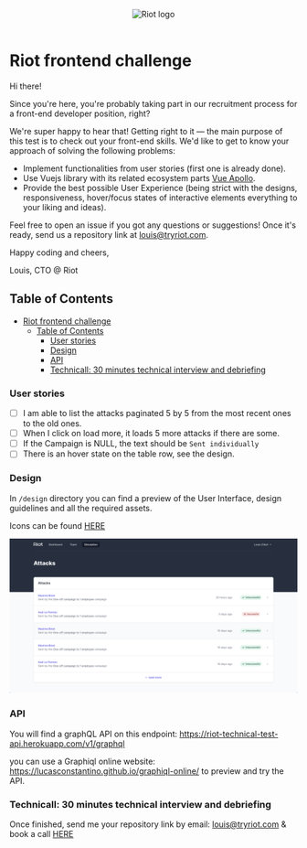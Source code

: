 <p align="center">
  <img alt="Riot logo" src="https://tryriot.com/wp-content/themes/riot-2020-production/images/logo-purple.svg" />
  <br>
  <br>
</p>

# Riot frontend challenge

Hi there!

Since you're here, you're probably taking part in our recruitment process for a front-end developer position, right?

We're super happy to hear that! Getting right to it — the main purpose of this test is to check out your front-end skills. We'd like to get to know your approach of solving the following problems:

- Implement functionalities from user stories (first one is already done).
- Use Vuejs library with its related ecosystem parts [Vue Apollo](https://apollo.vuejs.org/).
- Provide the best possible User Experience (being strict with the designs, responsiveness, hover/focus states of interactive elements everything to your liking and ideas).

Feel free to open an issue if you got any questions or suggestions! Once it's ready, send us a repository link at louis@tryriot.com.

Happy coding and cheers,

Louis, CTO @ Riot

## Table of Contents

- [Riot frontend challenge](#riot-frontend-challenge)
  - [Table of Contents](#table-of-contents)
    - [User stories](#user-stories)
    - [Design](#design)
    - [API](#api)
    - [Technicall: 30 minutes technical interview and debriefing](#technicall-30-minutes-technical-interview-and-debriefing)

### User stories

- [ ] I am able to list the attacks paginated 5 by 5 from the most recent ones to the old ones.
- [ ] When I click on load more, it loads 5 more attacks if there are some.
- [ ] If the Campaign is NULL, the text should be `Sent individually`
- [ ] There is an hover state on the table row, see the design.

### Design

In `/design` directory you can find a preview of the User Interface, design guidelines and all the required assets.

Icons can be found [HERE](https://heroicons.dev/)

![picture of the attacks screen](./design/attacks-screen.png)

### API

You will find a graphQL API on this endpoint: <https://riot-technical-test-api.herokuapp.com/v1/graphql>

you can use a Graphiql online website: <https://lucasconstantino.github.io/graphiql-online/> to preview and try the API.

### Technicall: 30 minutes technical interview and debriefing

Once finished, send me your repository link by email: louis@tryriot.com & book a call [HERE](https://calendly.com/louis-cibot/code)
